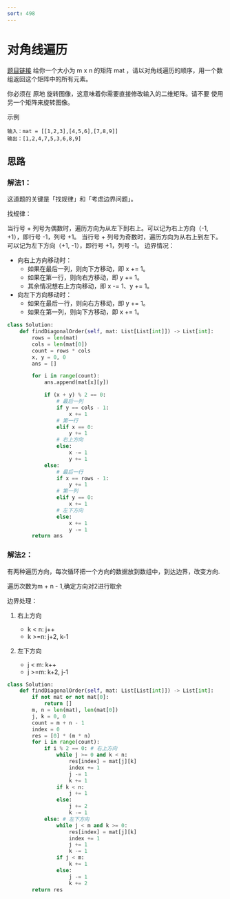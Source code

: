 ```yaml
---
sort: 498
---
```

# 对角线遍历

[题目链接](https://leetcode-cn.com/problems/diagonal-traverse/)
给你一个大小为 m x n 的矩阵 mat ，请以对角线遍历的顺序，用一个数组返回这个矩阵中的所有元素。

你必须在 原地 旋转图像，这意味着你需要直接修改输入的二维矩阵。请不要 使用另一个矩阵来旋转图像。


示例
```
输入：mat = [[1,2,3],[4,5,6],[7,8,9]]
输出：[1,2,4,7,5,3,6,8,9]
```
## 思路
### 解法1：
这道题的关键是「找规律」和「考虑边界问题」。

找规律：

当行号 + 列号为偶数时，遍历方向为从左下到右上。可以记为右上方向（-1, +1），即行号 -1，列号 +1。
当行号 + 列号为奇数时，遍历方向为从右上到左下。可以记为左下方向（+1, -1），即行号 +1，列号 -1。
边界情况：

* 向右上方向移动时：
    * 如果在最后一列，则向下方移动，即 x += 1。
    * 如果在第一行，则向右方移动，即 y += 1。
    * 其余情况想右上方向移动，即 x -= 1、y += 1。
* 向左下方向移动时：
    * 如果在最后一行，则向右方移动，即 y += 1。
    * 如果在第一列，则向下方移动，即 x += 1。
  
```python
class Solution:
    def findDiagonalOrder(self, mat: List[List[int]]) -> List[int]:
        rows = len(mat)
        cols = len(mat[0])
        count = rows * cols
        x, y = 0, 0
        ans = []

        for i in range(count):
            ans.append(mat[x][y])

            if (x + y) % 2 == 0:
                # 最后一列
                if y == cols - 1:
                    x += 1
                # 第一行
                elif x == 0:
                    y += 1
                # 右上方向
                else:
                    x -= 1
                    y += 1
            else:
                # 最后一行
                if x == rows - 1:
                    y += 1
                # 第一列
                elif y == 0:
                    x += 1
                # 左下方向
                else:
                    x += 1
                    y -= 1
        return ans
```
### 解法2：
有两种遍历方向，每次循环把一个方向的数据放到数组中，到达边界，改变方向.

遍历次数为m + n - 1,确定方向对2进行取余

边界处理：
1. 右上方向
    *  k < n: j++
    *  k >=n: j+2, k-1
    
2. 左下方向
    *  j < m: k++
    *  j >=m: k+2, j-1


```python
class Solution:
    def findDiagonalOrder(self, mat: List[List[int]]) -> List[int]:
        if not mat or not mat[0]:
            return []
        m, n = len(mat), len(mat[0])
        j, k = 0, 0
        count = m + n - 1
        index = 0
        res = [0] * (m * n)
        for i in range(count):
            if i % 2 == 0: # 右上方向
                while j >= 0 and k < n:
                    res[index] = mat[j][k]
                    index += 1
                    j -= 1
                    k += 1
                if k < n:
                    j += 1
                else:
                    j += 2
                    k -= 1
            else: # 左下方向
                while j < m and k >= 0:
                    res[index] = mat[j][k]
                    index += 1
                    j += 1
                    k -= 1
                if j < m:
                    k += 1
                else:
                    j -= 1
                    k += 2
        return res

```
